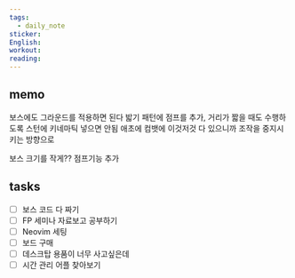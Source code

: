 ```yaml
---
tags:
  - daily_note
sticker: 
English: 
workout: 
reading:
---
```

## memo

보스에도 그라운드를 적용하면 된다
밟기 패턴에 점프를 추가, 거리가 짧을 때도 수행하도록
스턴에 키네마틱 넣으면 안됨 애초에 컴뱃에 이것저것 다 있으니까 조작을 중지시키는 방향으로

보스 크기를 작게?? 점프기능 추가
## tasks

- [ ] 보스 코드 다 짜기
- [ ] FP 세미나 자료보고 공부하기
- [ ] Neovim 세팅
- [ ] 보드 구매
- [ ] 데스크탑 용품이 너무 사고싶은데
- [ ] 시간 관리 어플 찾아보기